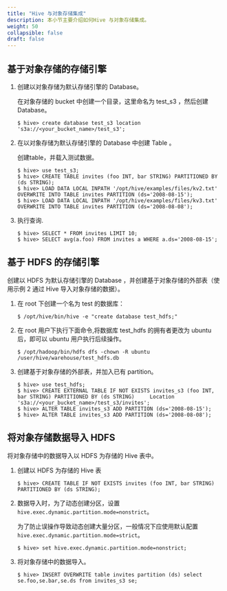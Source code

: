 ```yaml
---
title: "Hive 与对象存储集成"
description: 本小节主要介绍如何Hive 与对象存储集成。 
weight: 50
collapsible: false
draft: false
---
```



## 基于对象存储的存储引擎

1. 创建以对象存储为默认存储引擎的 Database。

   在对象存储的 bucket 中创建一个目录，这里命名为 test_s3 ，然后创建 Database。

   ```shell
   $ hive> create database test_s3 location 's3a://<your_bucket_name>/test_s3';
   ```

2. 在以对象存储为默认存储引擎的 Database 中创建 Table 。

   创建table，并载入测试数据。
   
   ```shell
   $ hive> use test_s3;
   $ hive> CREATE TABLE invites (foo INT, bar STRING) PARTITIONED BY (ds STRING);
   $ hive> LOAD DATA LOCAL INPATH '/opt/hive/examples/files/kv2.txt' OVERWRITE INTO TABLE invites PARTITION (ds='2008-08-15');
   $ hive> LOAD DATA LOCAL INPATH '/opt/hive/examples/files/kv3.txt' OVERWRITE INTO TABLE invites PARTITION (ds='2008-08-08');
   ```

3. 执行查询.

   ```shell
   $ hive> SELECT * FROM invites LIMIT 10;
   $ hive> SELECT avg(a.foo) FROM invites a WHERE a.ds='2008-08-15';
   ```

## 基于 HDFS 的存储引擎

创建以 HDFS 为默认存储引擎的 Database ，并创建基于对象存储的外部表（使用示例 2 通过 Hive 导入对象存储的数据）。

1. 在 root 下创建一个名为 test 的数据库：

   ```shell
   $ /opt/hive/bin/hive -e "create database test_hdfs;"
   ```

2. 在 root 用户下执行下面命令,将数据库 test_hdfs 的拥有者更改为 ubuntu 后，即可以 ubuntu 用户执行后续操作。

   ```shell
   $ /opt/hadoop/bin/hdfs dfs -chown -R ubuntu /user/hive/warehouse/test_hdfs.db
   ```

3. 创建基于对象存储的外部表，并加入已有 partition。

   ```shell
   $ hive> use test_hdfs;
   $ hive> CREATE EXTERNAL TABLE IF NOT EXISTS invites_s3 (foo INT, bar STRING) PARTITIONED BY (ds STRING)     Location 's3a://<your_bucket_name>/test_s3/invites';
   $ hive> ALTER TABLE invites_s3 ADD PARTITION (ds='2008-08-15');
   $ hive> ALTER TABLE invites_s3 ADD PARTITION (ds='2008-08-08');
   ```

## 将对象存储数据导入 HDFS

将对象存储中的数据导入以 HDFS 为存储的 Hive 表中。

1. 创建以 HDFS 为存储的 Hive 表

   ```shell
   $ hive> CREATE TABLE IF NOT EXISTS invites (foo INT, bar STRING) PARTITIONED BY (ds STRING);
   ```

2. 数据导入时，为了动态创建分区，设置 `hive.exec.dynamic.partition.mode=nonstrict`。
   
   为了防止误操作导致动态创建大量分区，一般情况下应使用默认配置 `hive.exec.dynamic.partition.mode=strict`。

   ```shell
   $ hive> set hive.exec.dynamic.partition.mode=nonstrict;
   ```

3. 将对象存储中的数据导入。

   ```shell
   $ hive> INSERT OVERWRITE table invites partition (ds) select se.foo,se.bar,se.ds from invites_s3 se;
   ```
